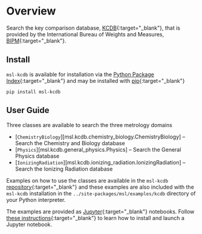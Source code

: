 # Overview
Search the key comparison database, [KCDB](https://www.bipm.org/kcdb/){:target="_blank"}, that is provided by the International Bureau of Weights and Measures, [BIPM](https://www.bipm.org/en/){:target="_blank"}.

## Install
`msl-kcdb` is available for installation via the [Python Package Index](https://pypi.org/){:target="_blank"} and may be installed with [pip](https://pip.pypa.io/en/stable/){:target="_blank"}

```console
pip install msl-kcdb
```

## User Guide
Three classes are available to search the three metrology domains

* [`ChemistryBiology`][msl.kcdb.chemistry_biology.ChemistryBiology] &ndash; Search the Chemistry and Biology database
* [`Physics`][msl.kcdb.general_physics.Physics] &ndash; Search the General Physics database
* [`IonizingRadiation`][msl.kcdb.ionizing_radiation.IonizingRadiation] &ndash; Search the Ionizing Radiation database

Examples on how to use the classes are available in the `msl-kcdb` [repository](https://github.com/MSLNZ/msl-kcdb/tree/main/src/msl/examples/kcdb){:target="_blank"} and these examples are also included with the `msl-kcdb` installation in the `../site-packages/msl/examples/kcdb` directory of your Python interpreter.

The examples are provided as [Jupyter](https://jupyter.org/){:target="_blank"} notebooks. Follow [these instructions](https://jupyter.org/install){:target="_blank"} to learn how to install and launch a Jupyter notebook.
